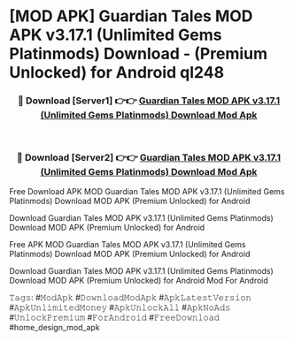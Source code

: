 # [MOD APK] Guardian Tales MOD APK v3.17.1 (Unlimited Gems Platinmods) Download - (Premium Unlocked) for Android ql248



<div align="center">
<h3>🔴 Download [Server1] 👉👉 <a href="https://momento.my/?title=Guardian_Tales_MOD_APK_v3.17.1_(Unlimited_Gems_Platinmods)_Download">Guardian Tales MOD APK v3.17.1 (Unlimited Gems Platinmods) Download Mod Apk</a></h3><br>

<h3>🔴 Download [Server2] 👉👉 <a href="https://momento.my/?title=Guardian_Tales_MOD_APK_v3.17.1_(Unlimited_Gems_Platinmods)_Download">Guardian Tales MOD APK v3.17.1 (Unlimited Gems Platinmods) Download Mod Apk</a></h3>
</div>



Free Download APK MOD Guardian Tales MOD APK v3.17.1 (Unlimited Gems Platinmods) Download MOD APK (Premium Unlocked) for Android

Download Guardian Tales MOD APK v3.17.1 (Unlimited Gems Platinmods) Download MOD APK (Premium Unlocked) for Android

Free APK MOD Guardian Tales MOD APK v3.17.1 (Unlimited Gems Platinmods) Download MOD APK (Premium Unlocked) for Android

Download Guardian Tales MOD APK v3.17.1 (Unlimited Gems Platinmods) Download MOD APK (Premium Unlocked) for Android Mod For Android

𝚃𝚊𝚐𝚜: #𝙼𝚘𝚍𝙰𝚙𝚔 #𝙳𝚘𝚠𝚗𝚕𝚘𝚊𝚍𝙼𝚘𝚍𝙰𝚙𝚔 #𝙰𝚙𝚔𝙻𝚊𝚝𝚎𝚜𝚝𝚅𝚎𝚛𝚜𝚒𝚘𝚗 #𝙰𝚙𝚔𝚄𝚗𝚕𝚒𝚖𝚒𝚝𝚎𝚍𝙼𝚘𝚗𝚎𝚢 #𝙰𝚙𝚔𝚄𝚗𝚕𝚘𝚌𝚔𝙰𝚕𝚕 #𝙰𝚙𝚔𝙽𝚘𝙰𝚍𝚜 #𝚄𝚗𝚕𝚘𝚌𝚔𝙿𝚛𝚎𝚖𝚒𝚞𝚖 #𝙵𝚘𝚛𝙰𝚗𝚍𝚛𝚘𝚒𝚍 #𝙵𝚛𝚎𝚎𝙳𝚘𝚠𝚗𝚕𝚘𝚊𝚍 #home_design_mod_apk
